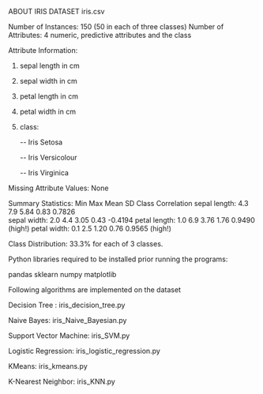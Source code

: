 ABOUT IRIS DATASET iris.csv


Number of Instances: 150 (50 in each of three classes)
Number of Attributes: 4 numeric, predictive attributes and the class

Attribute Information:
   1. sepal length in cm
   2. sepal width in cm
   3. petal length in cm
   4. petal width in cm
   5. class:
   
      -- Iris Setosa
      
      -- Iris Versicolour
      
      -- Iris Virginica

Missing Attribute Values: None

Summary Statistics:
	         Min  Max   Mean    SD   Class Correlation
   sepal length: 4.3  7.9   5.84  0.83    0.7826   
    sepal width: 2.0  4.4   3.05  0.43   -0.4194
   petal length: 1.0  6.9   3.76  1.76    0.9490  (high!)
    petal width: 0.1  2.5   1.20  0.76    0.9565  (high!)

Class Distribution: 33.3% for each of 3 classes.

Python libraries required to be installed prior running the programs:

pandas
sklearn
numpy
matplotlib

Following algorithms are implemented on the dataset

Decision Tree : iris_decision_tree.py

Naive Bayes: iris_Naive_Bayesian.py

Support Vector Machine: iris_SVM.py

Logistic Regression: iris_logistic_regression.py

KMeans: iris_kmeans.py

K-Nearest Neighbor: iris_KNN.py
